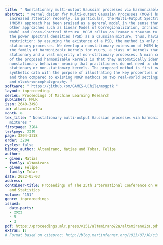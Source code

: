 ```yaml
---
title: " Nonstationary multi-output Gaussian processes via harmonizable spectral mixtures "
abstract: " Kernel design for Multi-output Gaussian Processes (MOGP) has received
  increased attention recently, in particular, the Multi-Output Spectral Mixture kernel
  (MOSM) approach has been praised as a general model in the sense that it extends
  other approaches such as Linear Model of Corregionalization, Intrinsic Corregionalization
  Model and Cross-Spectral Mixture. MOSM relies on Cramer’s theorem to parametrise
  the power spectral densities (PSD) as a Gaussian mixture, thus, having a structural
  restriction: by assuming the existence of a PSD, the method is only suited for multi-output
  stationary processes. We develop a nonstationary extension of MOSM by proposing
  the family of harmonizable kernels for MOGPs, a class of kernels that contains both
  stationary and a vast majority of non-stationary processes. A main contribution
  of the proposed harmonizable kernels is that they automatically identify a possible
  nonstationary behaviour meaning that practitioners do not need to choose between
  stationary or non-stationary kernels. The proposed method is first validated on
  synthetic data with the purpose of illustrating the key properties of our approach,
  and then compared to existing MOGP methods on two real-world settings from finance
  and electroencephalography. "
software: " https://github.com/GAMES-UChile/mogptk "
layout: inproceedings
series: Proceedings of Machine Learning Research
publisher: PMLR
issn: 2640-3498
id: altamirano22a
month: 0
tex_title: " Nonstationary multi-output Gaussian processes via harmonizable spectral
  mixtures "
firstpage: 3204
lastpage: 3218
page: 3204-3218
order: 3204
cycles: false
bibtex_author: Altamirano, Matias and Tobar, Felipe
author:
- given: Matias
  family: Altamirano
- given: Felipe
  family: Tobar
date: 2022-05-03
address:
container-title: Proceedings of The 25th International Conference on Artificial Intelligence
  and Statistics
volume: '151'
genre: inproceedings
issued:
  date-parts:
  - 2022
  - 5
  - 3
pdf: https://proceedings.mlr.press/v151/altamirano22a/altamirano22a.pdf
extras: []
# Format based on citeproc: http://blog.martinfenner.org/2013/07/30/citeproc-yaml-for-bibliographies/
---
```

